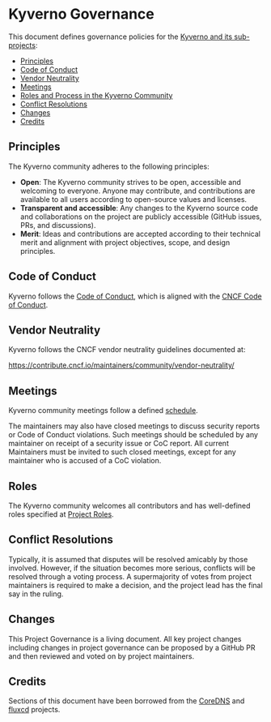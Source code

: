 # Kyverno Governance

This document defines governance policies for the [Kyverno and its sub-projects](https://github.com/kyverno#projects):

- [Principles](#principles)
- [Code of Conduct](#code-of-conduct)
- [Vendor Neutrality](#vendor-neutrality)
- [Meetings](#meetings)
- [Roles and Process in the Kyverno Community](#roles)
- [Conflict Resolutions](#conflict-resolutions)
- [Changes](#changes)
- [Credits](#credits)

## Principles

The Kyverno community adheres to the following principles:

- **Open**: The Kyverno community strives to be open, accessible and welcoming to everyone. Anyone may contribute, and contributions are available to all users according to open-source values and licenses.
- **Transparent and accessible**: Any changes to the Kyverno source code and collaborations on the project are publicly accessible (GitHub issues, PRs, and discussions).
- **Merit**: Ideas and contributions are accepted according to their technical merit and alignment with project objectives, scope, and design principles.

## Code of Conduct

Kyverno follows the [Code of Conduct](CODE_OF_CONDUCT.md), which is aligned with the [CNCF Code of Conduct](https://github.com/cncf/foundation/blob/main/code-of-conduct.md).

## Vendor Neutrality

Kyverno follows the CNCF vendor neutrality guidelines documented at:

   https://contribute.cncf.io/maintainers/community/vendor-neutrality/

## Meetings

Kyverno community meetings follow a defined [schedule](https://kyverno.io/community/#community-meetings).

The maintainers may also have closed meetings to discuss security reports or Code of Conduct violations. Such meetings should be scheduled by any maintainer on receipt of a security issue or CoC report. All current Maintainers must be invited to such closed meetings, except for any maintainer who is accused of a CoC violation.

## Roles

The Kyverno community welcomes all contributors and has well-defined roles specified at [Project Roles](https://kyverno.io/community/#project-roles).

## Conflict Resolutions

Typically, it is assumed that disputes will be resolved amicably by those involved. However, if the situation becomes more serious, conflicts will be resolved through a voting process. A supermajority of votes from project maintainers is required to make a decision, and the project lead has the final say in the ruling.

## Changes

This Project Governance is a living document. All key project changes including changes in project governance can be proposed by a GitHub PR and then reviewed and voted on by project maintainers.

## Credits

Sections of this document have been borrowed from the [CoreDNS](https://github.com/coredns/coredns/blob/master/GOVERNANCE.md) and [fluxcd](https://github.com/fluxcd/community/blob/main/GOVERNANCE.md) projects.